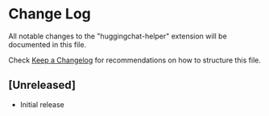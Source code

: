 # Change Log

All notable changes to the "huggingchat-helper" extension will be documented in this file.

Check [Keep a Changelog](http://keepachangelog.com/) for recommendations on how to structure this file.

## [Unreleased]

- Initial release
